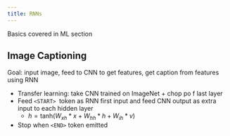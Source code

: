 ```yaml
---
title: RNNs
---
```


Basics covered in ML section


## Image Captioning
Goal: input image, feed to CNN to get features, get caption from features using RNN

- Transfer learning: take CNN trained on ImageNet + chop po f last layer
- Feed `<START> `token as RNN first input and feed CNN output as extra input to each hidden layer
	- $h = \text{tanh}(W_{xh}* x + W_{hh} * h + W_{ih} * v)$
- Stop when `<END>` token emitted